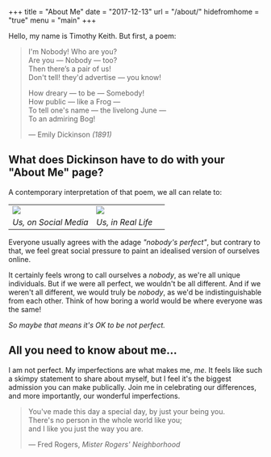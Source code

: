 +++
title = "About Me"
date = "2017-12-13"
url = "/about/"
hidefromhome = "true"
menu = "main"
+++

Hello, my name is Timothy Keith. But first, a poem:

> I'm Nobody! Who are you?  
> Are you &mdash; Nobody &mdash; too?  
> Then there’s a pair of us!  
> Don't tell! they'd advertise &mdash; you know!  
>  
> How dreary &mdash; to be &mdash; Somebody!  
> How public &mdash; like a Frog &mdash;  
> To tell one's name &mdash; the livelong June &mdash;  
> To an admiring Bog!  
>  
> &mdash; Emily Dickinson *(1891)*


## What does Dickinson have to do with your "About Me" page?

A contemporary interpretation of that poem, we all can relate to:
<table>
    <tr>
        <td>
            <img src="/images/about/perfect.png">
        </td>
        <td>
            <img src="/images/about/reality.png">
        <td>
    </tr><tr>
        <td style="text-align: center"><em>Us, on Social Media</em></td>
        <td style="text-align: center"><em>Us, in Real Life</em></td>
    </tr>
</table>

Everyone usually agrees with the adage *"nobody's perfect"*, but contrary to that, we feel great social pressure to paint an idealised version of ourselves online.

It certainly feels wrong to call ourselves a *nobody*, as we're all unique individuals. But if we were all perfect, we wouldn't be all different. And if we weren't all different, we would truly be *nobody*, as we'd be indistinguishable from each other. Think of how boring a world would be where everyone was the same!

*So maybe that means it's OK to be not perfect.*

## All you need to know about me&hellip;
I am not perfect. My imperfections are what makes me, *me*. It feels like such a skimpy statement to share about myself, but I feel it's the biggest admission you can make publically. Join me in celebrating our differences, and more importantly, our wonderful imperfections.

> You've made this day a special day, by just your being you.  
> There's no person in the whole world like you;  
> and I like you just the way you are.  
>  
> &mdash; Fred Rogers, *Mister Rogers' Neighborhood*

